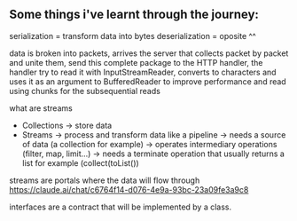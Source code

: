 ## Some things i've learnt through the journey:
serialization = transform data into bytes
deserialization = oposite ^^

data is broken into packets, arrives the server that collects packet by packet and unite them, send this complete package to the HTTP handler, the handler try to read it with InputStreamReader, converts to characters and uses it as an argument to BufferedReader to improve performance and read using chunks for the subsequential reads

what are streams
- Collections -> store data
- Streams -> process and transform data like a pipeline
  -> needs a source of data (a collection for example)
  -> operates intermediary operations (filter, map, limit...)
  -> needs a terminate operation that usually returns a list for example (collect(toList())

streams are portals where the data will flow through
https://claude.ai/chat/c6764f14-d076-4e9a-93bc-23a09fe3a9c8

interfaces are a contract that will be implemented by a class.

